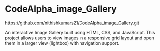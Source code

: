 # CodeAlpha_image_Gallery
https://github.com/nithishkumars21/CodeAlpha_image_Gallery.git


An interactive Image Gallery built using HTML, CSS, and JavaScript.
This project allows users to view images in a responsive grid layout and open them in a larger view (lightbox) with navigation support.
